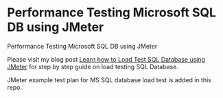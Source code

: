 # Performance Testing Microsoft SQL DB using JMeter
Performance Testing Microsoft SQL DB using JMeter

Please visit my blog post [Learn how to Load Test SQL Database using JMeter](https://www.naveenbhati.com/post/learn-how-to-load-test-sql-database-using-jmeter) for step by step guide on load testing SQL Database.

JMeter example test plan for MS SQL database load test is added in this repo.
